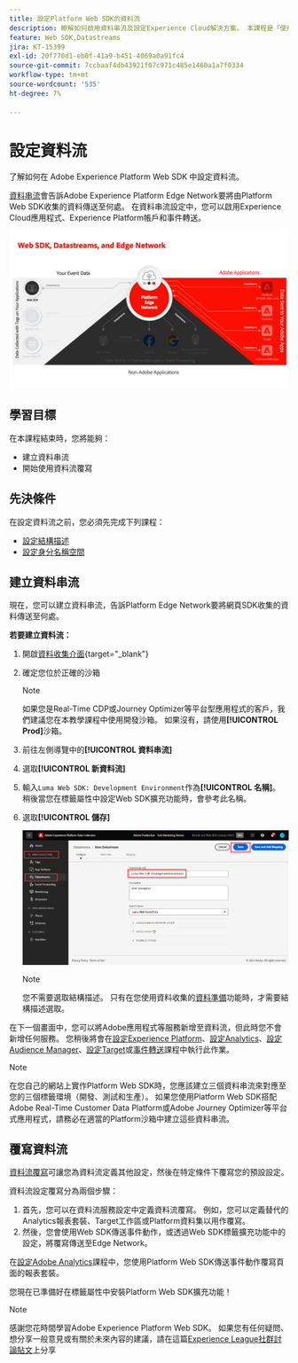 ```yaml
---
title: 設定Platform Web SDK的資料流
description: 瞭解如何啟用資料串流及設定Experience Cloud解決方案。 本課程是「使用 Web SDK 實施 Adob​​e Experience Cloud」教學課程的一部分。
feature: Web SDK,Datastreams
jira: KT-15399
exl-id: 20f770d1-eb0f-41a9-b451-4069a0a91fc4
source-git-commit: 7ccbaaf4db43921f07c971c485e1460a1a7f0334
workflow-type: tm+mt
source-wordcount: '535'
ht-degree: 7%

---
```


# 設定資料流

了解如何在 Adobe Experience Platform Web SDK 中設定資料流。

[資料串流](https://experienceleague.adobe.com/en/docs/experience-platform/datastreams/overview)會告訴Adobe Experience Platform Edge Network要將由Platform Web SDK收集的資料傳送至何處。 在資料串流設定中，您可以啟用Experience Cloud應用程式、Experience Platform帳戶和事件轉送。

![網頁SDK、資料串流和Edge Network圖表](assets/dc-websdk-datastreams.png)

## 學習目標

在本課程結束時，您將能夠：

* 建立資料串流
* 開始使用資料流覆寫

## 先決條件

在設定資料流之前，您必須先完成下列課程：

* [設定結構描述](configure-schemas.md)
* [設定身分名稱空間](configure-identities.md)

## 建立資料串流

現在，您可以建立資料串流，告訴Platform Edge Network要將網頁SDK收集的資料傳送至何處。

**若要建立資料流：**

1. 開啟[資料收集介面](https://experience.adobe.com/data-collection/){target="_blank"}
1. 確定您位於正確的沙箱

   >[!NOTE]
   >
   >如果您是Real-Time CDP或Journey Optimizer等平台型應用程式的客戶，我們建議您在本教學課程中使用開發沙箱。 如果沒有，請使用&#x200B;**[!UICONTROL Prod]**&#x200B;沙箱。

1. 前往左側導覽中的&#x200B;**[!UICONTROL 資料串流]**
1. 選取&#x200B;**[!UICONTROL 新資料流]**
1. 輸入`Luma Web SDK: Development Environment`作為&#x200B;**[!UICONTROL 名稱]**。 稍後當您在標籤屬性中設定Web SDK擴充功能時，會參考此名稱。
1. 選取&#x200B;**[!UICONTROL 儲存]**

   ![建立資料流](assets/datastream-create-new-datastream.png)

   >[!NOTE]
   >
   >您不需要選取結構描述。 只有在您使用資料收集的[資料準備](/help/data-collection/edge/data-prep.md)功能時，才需要結構描述選取。

在下一個畫面中，您可以將Adobe應用程式等服務新增至資料流，但此時您不會新增任何服務。 您稍後將會在[設定Experience Platform](setup-experience-platform.md)、[設定Analytics](setup-analytics.md)、[設定Audience Manager](setup-audience-manager.md)、[設定Target](setup-target.md)或[事件轉送](setup-event-forwarding.md)課程中執行此作業。

>[!NOTE]
>
>在您自己的網站上實作Platform Web SDK時，您應該建立三個資料串流來對應至您的三個標籤環境（開發、測試和生產）。 如果您使用Platform Web SDK搭配Adobe Real-Time Customer Data Platform或Adobe Journey Optimizer等平台式應用程式，請務必在適當的Platform沙箱中建立這些資料串流。

## 覆寫資料流

[資料流覆寫](https://experienceleague.adobe.com/en/docs/experience-platform/datastreams/overrides)可讓您為資料流定義其他設定，然後在特定條件下覆寫您的預設設定。

資料流設定覆寫分為兩個步驟：

1. 首先，您可以在資料流服務設定中定義資料流覆寫。 例如，您可以定義替代的Analytics報表套裝、Target工作區或Platform資料集以用作覆寫。
1. 然後，您會使用Web SDK傳送事件動作，或透過Web SDK標籤擴充功能中的設定，將覆寫傳送至Edge Network。

在[設定Adobe Analytics](setup-analytics.md)課程中，您使用Platform Web SDK傳送事件動作覆寫頁面的報表套裝。

您現在已準備好在標籤屬性中安裝Platform Web SDK擴充功能！

>[!NOTE]
>
>感謝您花時間學習Adobe Experience Platform Web SDK。 如果您有任何疑問、想分享一般意見或有關於未來內容的建議，請在這篇[Experience League社群討論貼文](https://experienceleaguecommunities.adobe.com/t5/adobe-experience-platform-data/tutorial-discussion-implement-adobe-experience-cloud-with-web/td-p/444996)上分享
